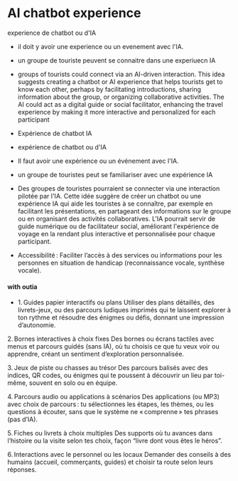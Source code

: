 # AI chatbot experience
experience de chatbot ou d'IA
- il doit y avoir une experience ou un evenement avec l'IA.
- un groupe de touriste peuvent se connaitre dans une experiuecn IA
- groups of tourists could connect via an AI-driven interaction. This idea suggests creating a chatbot or AI experience that helps tourists get to know each other, perhaps by facilitating introductions, sharing information about the group, or organizing collaborative activities. The AI could act as a digital guide or social facilitator, enhancing the travel experience by making it more interactive and personalized for each participant

- Expérience de chatbot IA
- expérience de chatbot ou d'IA

- Il faut avoir une expérience ou un événement avec l'IA.
- un groupe de touristes peut se familiariser avec une expérience IA
- Des groupes de touristes pourraient se connecter via une interaction pilotée par l'IA. Cette idée suggère de créer un chatbot ou une expérience IA qui aide les touristes à se connaître, par exemple en facilitant les présentations, en partageant des informations sur le groupe ou en organisant des activités collaboratives. L'IA pourrait servir de guide numérique ou de facilitateur social, améliorant l'expérience de voyage en la rendant plus interactive et personnalisée pour chaque participant.
- Accessibilité : Faciliter l’accès à des services ou informations pour les personnes en situation de handicap (reconnaissance vocale, synthèse vocale).


#### with outia
- 1. Guides papier interactifs ou plans
Utiliser des plans détaillés, des livrets-jeux, ou des parcours ludiques imprimés qui te laissent explorer à ton rythme et résoudre des énigmes ou défis, donnant une impression d’autonomie.

2. Bornes interactives à choix fixes
Des bornes ou écrans tactiles avec menus et parcours guidés (sans IA), où tu choisis ce que tu veux voir ou apprendre, créant un sentiment d’exploration personnalisée.

3. Jeux de piste ou chasses au trésor
Des parcours balisés avec des indices, QR codes, ou énigmes qui te poussent à découvrir un lieu par toi-même, souvent en solo ou en équipe.

4. Parcours audio ou applications à scénarios
Des applications (ou MP3) avec choix de parcours : tu sélectionnes les étapes, les thèmes, ou les questions à écouter, sans que le système ne « comprenne » tes phrases (pas d’IA).

5. Fiches ou livrets à choix multiples
Des supports où tu avances dans l’histoire ou la visite selon tes choix, façon “livre dont vous êtes le héros”.

6. Interactions avec le personnel ou les locaux
Demander des conseils à des humains (accueil, commerçants, guides) et choisir ta route selon leurs réponses.

